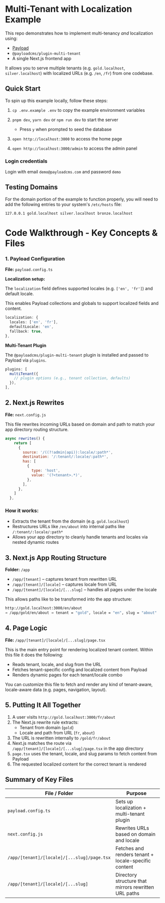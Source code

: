 # Multi-Tenant with Localization Example

This repo demonstrates how to implement multi-tenancy _and_ localization using:

- [Payload](https://github.com/payloadcms/payload)
- `@payloadcms/plugin-multi-tenant`
- A single Next.js frontend app

It allows you to serve multiple tenants (e.g. `gold.localhost`, `silver.localhost`) with localized URLs (e.g. `/en`, `/fr`) from one codebase.

## Quick Start

To spin up this example locally, follow these steps:

1. `cp .env.example .env` to copy the example environment variables

2. `pnpm dev`, `yarn dev` or `npm run dev` to start the server
   - Press `y` when prompted to seed the database
3. `open http://localhost:3000` to access the home page
4. `open http://localhost:3000/admin` to access the admin panel

### Login credentials

Login with email `demo@payloadcms.com` and password `demo`

## Testing Domains

For the domain portion of the example to function properly, you will need to add the following entries to your system's `/etc/hosts` file:

```
127.0.0.1 gold.localhost silver.localhost bronze.localhost
```

# Code Walkthrough - Key Concepts & Files

### 1. Payload Configuration

**File:** `payload.config.ts`

**Localization setup:**

The `localization` field defines supported locales (e.g. `['en', 'fr']`) and default locale.

This enables Payload collections and globals to support localized fields and content.

```ts
localization: {
  locales: ['en', 'fr'],
  defaultLocale: 'en',
  fallback: true,
},
```

**Multi-Tenant Plugin**

The `@payloadcms/plugin-multi-tenant` plugin is installed and passed to Payload via `plugins`.

```ts
plugins: [
  multiTenant({
    // plugin options (e.g., tenant collection, defaults)
  }),
],
```

## 2. Next.js Rewrites

**File:** `next.config.js`

This file rewrites incoming URLs based on domain and path to match your app directory routing structure.

```mjs
async rewrites() {
    return [
      {
        source: '/((?!admin|api)):locale/:path*',
        destination: '/:tenant/:locale/:path*',
        has: [
          {
            type: 'host',
            value: '(?<tenant>.*)',
          },
        ],
      },
    ]
  },
```

### How it works:

- Extracts the tenant from the domain (e.g. `gold.localhost`)
- Restructures URLs like `/en/about` into internal paths like `/:tenant/:locale/:path*`
- Allows your app directory to cleanly handle tenants and locales via nested dynamic routes

## 3. Next.js App Routing Structure

**Folder:** `/app`

- `/app/[tenant]` – captures tenant from rewritten URL
- `/app/[tenant]/[locale]` – captures locale from URL
- `/app/[tenant]/[locale]/[...slug]` – handles all pages under the locale

This allows paths like to be transformed into the app structure:

```bash
http://gold.localhost:3000/en/about
→ /app/gold/en/about → tenant = "gold", locale = "en", slug = "about"
```

## 4. Page Logic

**File:** `/app/[tenant]/[locale]/[...slug]/page.tsx`

This is the main entry point for rendering localized tenant content. Within this file it does the following:

- Reads tenant, locale, and slug from the URL
- Fetches tenant-specific config and localized content from Payload
- Renders dynamic pages for each tenant/locale combo

You can customize this file to fetch and render any kind of tenant-aware, locale-aware data (e.g. pages, navigation, layout).

## 5. Putting It All Together

1. A user visits `http://gold.localhost:3000/fr/about`
2. The Next.js rewrite rule extracts:
   - Tenant from domain (`gold`)
   - Locale and path from URL (`fr`, `about`)
3. The URL is rewritten internally to `/gold/fr/about`
4. Next.js matches the route via `/app/[tenant]/[locale]/[...slug]/page.tsx` in the app directory
5. `page.tsx` uses the tenant, locale, and slug params to fetch content from Payload
6. The requested localized content for the correct tenant is rendered

## Summary of Key Files

| File / Folder                               | Purpose                                              |
| ------------------------------------------- | ---------------------------------------------------- |
| `payload.config.ts`                         | Sets up localization + multi-tenant plugin           |
| `next.config.js`                            | Rewrites URLs based on domain and locale             |
| `/app/[tenant]/[locale]/[...slug]/page.tsx` | Fetches and renders tenant + locale-specific content |
| `/app/[tenant]/[locale]/[...slug]`          | Directory structure that mirrors rewritten URL paths |

